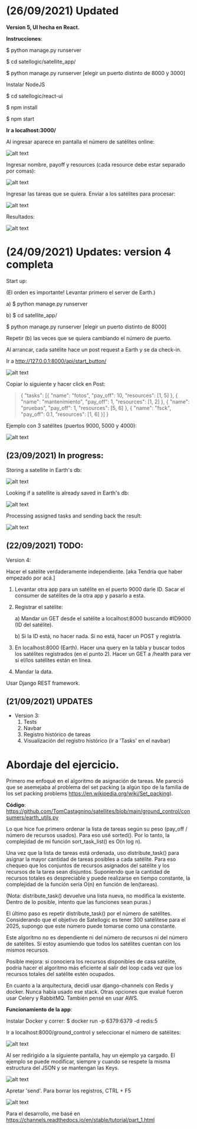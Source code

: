 # (26/09/2021) Updated

**Version 5, UI hecha en React.**

**Instrucciones**:


$ python manage.py runserver

$ cd satellogic/satellite_app/

$ python manage.py runserver [elegir un puerto distinto de 8000 y 3000]


Instalar NodeJS


$ cd satellogic/react-ui

$ npm install

$ npm start


**Ir a localhost:3000/**


Al ingresar aparece en pantalla el número de satélites online:

![alt text](images/1react.png)

Ingresar nombre, payoff y resources (cada resource debe estar separado por comas):

![alt text](images/2react.png)

Ingresar las tareas que se quiera.
Enviar a los satélites para procesar:

![alt text](images/3react.png)

Resultados:

![alt text](images/4react.png)

# (24/09/2021) Updates: version 4 completa

Start up:

(El orden es importante! Levantar primero el server de Earth.)

a) $ python manage.py runserver

b) $ cd satellite_app/

$ python manage.py runserver [elegir un puerto distinto de 8000]

Repetir (b) las veces que se quiera cambiando el número de puerto.

Al arrancar, cada satélite hace un post request a Earth y se da check-in.

Ir a http://127.0.0.1:8000/api/start_button/

![alt text](images/1version_4.png)

Copiar lo siguiente y hacer click en Post:

> {
    "tasks": [{
        "name": "fotos",
        "pay_off": 10,
        "resources": [1, 5]
        },
        {
        "name": "mantenimiento",
        "pay_off": 1,
        "resources": [1, 2]
        },
        {
        "name": "pruebas",
        "pay_off": 1,
        "resources": [5, 6]
        },
        {
        "name": "fsck",
        "pay_off": 0.1,
        "resources": [1, 6]
        }]
}



Ejemplo con 3 satélites (puertos 9000, 5000 y 4000):

![alt text](images/2version_4.png)


## (23/09/2021) In progress:

Storing a satellite in Earth's db:

![alt text](images/saving_stl.png)

Looking if a satellite is already saved in Earth's db:

![alt text](images/searching_stl.png)

Processing assigned tasks and sending back the result:

![alt text](images/response_from_stl.png)


## (22/09/2021) TODO:

Version 4:

Hacer el satélite verdaderamente independiente. [aka Tendría que haber empezado por acá.]

1. Levantar otra app para un satélite en el puerto 9000 darle ID. Sacar el consumer de satélites de la otra app y pasarlo a esta.
2. Registrar el satélite:

	a) Mandar un GET desde el satélite a localhost:8000 buscando #ID9000 (ID del satélite).

	b) Si la ID está, no hacer nada. Si no está, hacer un POST y registrla.

3. En localhost:8000 (Earth). Hacer una query en la tabla y buscar todos los satélites registrados (en el punto 2). Hacer un GET a /health para ver si el/los satélites están en línea.
4. Mandar la data.

Usar Django REST framework.

## (21/09/2021) UPDATES

* Version 3: 
    1. Tests
    2. Navbar
    3. Registro histórico de tareas
    4. Visualización del registro histórico (ir a 'Tasks' en el navbar)



# Abordaje del ejercicio.

Primero me enfoqué en el algoritmo de asignación de tareas. Me pareció que se asemejaba al problema del set packing (a algún tipo de la familia de los set packing problems https://en.wikipedia.org/wiki/Set_packing).

**Código**: https://github.com/TomCastagnino/satellites/blob/main/ground_control/consumers/earth_utils.py

Lo que hice fue primero ordenar la lista de tareas según su peso (pay_off / número de  recursos usados). Para eso usé sorted(). Por lo tanto, la complejidad de mi función sort_task_list() es O(n log n).

Una vez que la lista de tareas está ordenada, uso distribute_task() para asignar la mayor cantidad de tareas posibles a cada satélite. Para eso chequeo que los conjuntos de recursos asignados del satélite y los recursos de la tarea sean disjuntos. Suponiendo que la cantidad de recursos totales es despreciable y puede realizarse en tiempo constante, la complejidad de la función sería O(n) en función de len(tareas).

(Nota: distribute_task() devuelve una lista nueva, no modifica la existente. Dentro de lo posible, intento que las funciones sean puras.)

El último paso es repetir distribute_task() por el número de satélites. Considerando que el objetivo de Satellogic es tener 300 satélitese para el 2025, supongo que este número puede tomarse como una constante.

Este algoritmo no es dependiente ni del número de recursos ni del número de satélites. Sí estoy asumiendo que todos los satélites cuentan con los mismos recursos.

Posible mejora: si conociera los recursos disponibles de casa satélite, podría hacer el algoritmo más eficiente al salir del loop cada vez que los recursos totales del satélite estén ocupados.

En cuanto a la arquitectura, decidí usar django-channels con Redis y docker. Nunca había usado ese stack. Otras opciones que evalué fueron usar Celery y RabbitMQ. También pensé en usar AWS.

**Funcionamiento de la app**:

Instalar Docker y correr: $ docker run -p 6379:6379 -d redis:5

Ir a localhost:8000/ground_control y seleccionar el número de satélites:

![alt text](images/0_satellogic.png)

Al ser redirigido a la siguiente pantalla, hay un ejemplo ya cargado. El ejemplo se puede modificar, siempre y cuando se respete la misma estructura del JSON y se mantengan las Keys.

![alt text](images/1_satellogic.png)

Apretar 'send'. Para borrar los registros, CTRL + F5

![alt text](images/2_satellogic.png)

Para el desarrollo, me basé en https://channels.readthedocs.io/en/stable/tutorial/part_1.html